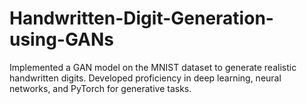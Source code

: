 # Handwritten-Digit-Generation-using-GANs
Implemented a GAN model on the MNIST dataset to generate realistic handwritten digits. Developed proficiency in deep learning, neural networks, and PyTorch for generative tasks.
